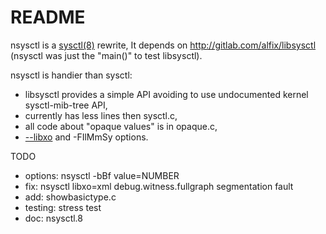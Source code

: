 README
======

nsysctl is a [sysctl(8)](https://www.freebsd.org/cgi/man.cgi?query=sysctl&sektion=8&manpath=FreeBSD+13-current) 
rewrite, It depends on http://gitlab.com/alfix/libsysctl   
(nsysctl was just the "main()" to test libsysctl).   

nsysctl is handier than sysctl: 

 * libsysctl provides a simple API avoiding to use undocumented kernel sysctl-mib-tree API, 
 * currently has less lines then sysctl.c, 
 * all code about "opaque values" is in opaque.c, 
 * [--libxo](https://wiki.freebsd.org/LibXo) and -FIlMmSy options. 

TODO  

 * options: nsysctl -bBf value=NUMBER
 * fix: nsysctl libxo=xml debug.witness.fullgraph segmentation fault
 * add: showbasictype.c
 * testing: stress test
 * doc: nsysctl.8

